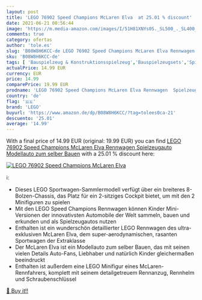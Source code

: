 ```yaml
---
layout: post
title: 'LEGO 76902 Speed Champions McLaren Elva  at 25.01 % discount'
date: 2021-06-21 00:56:44
image: 'https://m.media-amazon.com/images/I/51H81XNYs0S._SL500_._SL400_.jpg'
comments: true
category: ofertas
author: 'tole.es'
slug: 'B08W8H6KCC-de LEGO 76902 Speed Champions McLaren Elva Rennwagen...'
sku: 'B08W8H6KCC-de'
tags: [ 'Bauspielzeug & Konstruktionsspielzeug','Bauspielzeugsets','Spielzeug','lego', ]
actualPrice: 14.99 EUR
currency: EUR
price: 14.99
comparePrice: 19.99 EUR
prodname: 'LEGO 76902 Speed Champions McLaren Elva Rennwagen  Spielzeugauto  Modellauto zum selber Bauen'
country: 'de'
flag: '🇩🇪'
brand: 'LEGO'
buyurl: 'https://www.amazon.de/dp/B08W8H6KCC/?tag=tolees0ca-21'
descuento: '25.01'
average: '14.99'
---
```


With a final price of 14.99 EUR (original: 19.99 EUR) you can find [LEGO 76902 Speed Champions McLaren Elva Rennwagen  Spielzeugauto  Modellauto zum selber Bauen](https://www.amazon.de/dp/B08W8H6KCC/?tag=tolees0ca-21) with a  25.01 % discount here:

[![LEGO 76902 Speed Champions McLaren Elva ](https://m.media-amazon.com/images/I/51H81XNYs0S._SL500_._SL400_.jpg)](https://www.amazon.de/dp/B08W8H6KCC/?tag=tolees0ca-21)

ℹ️:

- Dieses LEGO Sportwagen-Sammlermodell verfügt über ein breiteres 8-Bolzen-Chassis, das Platz für ein 2-sitziges Cockpit bietet, um mit den 2 Minifiguren zu spielen
- Mit den LEGO Speed Champions Rennwagen können Kinder Mini-Versionen der innovativsten Automobile der Welt sammeln, bauen und erkunden und als Spielzeugautos nutzen
- Enthalten ist ein wunderschön detaillierter LEGO Rennwagen des ultra-exklusiven McLaren Elva, dem super-aerodynamischen, rasanten Sportwagen der Extraklasse
- Der McLaren Elva ist ein Modellauto zum selber Bauen, das mit seinen vielen Details Auto-Fans, Liebhaber und natürlich Kinder gleichermaßen beeindruckt
- Enthalten ist außerdem eine LEGO Minifigur eines McLaren- Rennfahrers, komplett mit seinem detailgetreuem Rennanzug, Rennhelm und Schraubenschlüssel

[🛒 Buy it!!](https://www.amazon.de/dp/B08W8H6KCC/?tag=tolees0ca-21)

